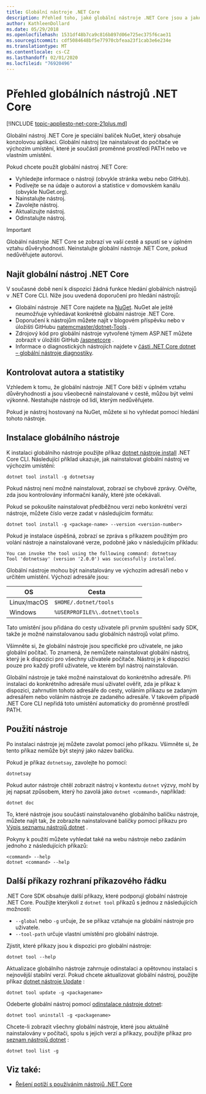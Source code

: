 ```yaml
---
title: Globální nástroje .NET Core
description: Přehled toho, jaké globální nástroje .NET Core jsou a jaké jsou .NET Core CLI příkazy, které jsou pro ně k dispozici.
author: KathleenDollard
ms.date: 05/29/2018
ms.openlocfilehash: 1531df48b7ca9c816b897d06e725ec375f6cae31
ms.sourcegitcommit: cdf5084648bf5e77970cbfeaa23f1cab3e6e234e
ms.translationtype: MT
ms.contentlocale: cs-CZ
ms.lasthandoff: 02/01/2020
ms.locfileid: "76920496"
---
```

# <a name="net-core-global-tools-overview"></a>Přehled globálních nástrojů .NET Core

[!INCLUDE [topic-appliesto-net-core-21plus.md](../../../includes/topic-appliesto-net-core-21plus.md)]

Globální nástroj .NET Core je speciální balíček NuGet, který obsahuje konzolovou aplikaci. Globální nástroj lze nainstalovat do počítače ve výchozím umístění, které je součástí proměnné prostředí PATH nebo ve vlastním umístění.

Pokud chcete použít globální nástroj .NET Core:

* Vyhledejte informace o nástroji (obvykle stránka webu nebo GitHub).
* Podívejte se na údaje o autorovi a statistice v domovském kanálu (obvykle NuGet.org).
* Nainstalujte nástroj.
* Zavolejte nástroj.
* Aktualizujte nástroj.
* Odinstalujte nástroj.

> [!IMPORTANT]
> Globální nástroje .NET Core se zobrazí ve vaší cestě a spustí se v úplném vztahu důvěryhodnosti. Neinstalujte globální nástroje .NET Core, pokud nedůvěřujete autorovi.

## <a name="find-a-net-core-global-tool"></a>Najít globální nástroj .NET Core

V současné době není k dispozici žádná funkce hledání globálních nástrojů v .NET Core CLI. Níže jsou uvedená doporučení pro hledání nástrojů:

* Globální nástroje .NET Core najdete na [NuGet](https://www.nuget.org). NuGet ale ještě neumožňuje vyhledávat konkrétně globální nástroje .NET Core.
* Doporučení k nástrojům můžete najít v blogovém příspěvku nebo v úložišti GitHubu [natemcmaster/dotnet-Tools](https://github.com/natemcmaster/dotnet-tools) .
* Zdrojový kód pro globální nástroje vytvořené týmem ASP.NET můžete zobrazit v úložišti GitHub [/aspnetcore](https://github.com/dotnet/aspnetcore/tree/master/src/Tools) .
* Informace o diagnostických nástrojích najdete v [části .NET Core dotnet – globální nástroje diagnostiky](../diagnostics/index.md#net-core-dotnet-diagnostic-global-tools).

## <a name="check-the-author-and-statistics"></a>Kontrolovat autora a statistiky

Vzhledem k tomu, že globální nástroje .NET Core běží v úplném vztahu důvěryhodnosti a jsou všeobecně nainstalované v cestě, můžou být velmi výkonné. Nestahujte nástroje od lidí, kterým nedůvěřujete.

Pokud je nástroj hostovaný na NuGet, můžete si ho vyhledat pomocí hledání tohoto nástroje.

## <a name="install-a-global-tool"></a>Instalace globálního nástroje

K instalaci globálního nástroje použijte příkaz [dotnet nástroje install](dotnet-tool-install.md) .NET Core CLI. Následující příklad ukazuje, jak nainstalovat globální nástroj ve výchozím umístění:

```dotnetcli
dotnet tool install -g dotnetsay
```

Pokud nástroj není možné nainstalovat, zobrazí se chybové zprávy. Ověřte, zda jsou kontrolovány informační kanály, které jste očekávali.

Pokud se pokoušíte nainstalovat předběžnou verzi nebo konkrétní verzi nástroje, můžete číslo verze zadat v následujícím formátu:

```dotnetcli
dotnet tool install -g <package-name> --version <version-number>
```

Pokud je instalace úspěšná, zobrazí se zpráva s příkazem použitým pro volání nástroje a nainstalované verze, podobně jako v následujícím příkladu:

```output
You can invoke the tool using the following command: dotnetsay
Tool 'dotnetsay' (version '2.0.0') was successfully installed.
```

Globální nástroje mohou být nainstalovány ve výchozím adresáři nebo v určitém umístění. Výchozí adresáře jsou:

| OS          | Cesta                          |
|-------------|-------------------------------|
| Linux/macOS | `$HOME/.dotnet/tools`         |
| Windows     | `%USERPROFILE%\.dotnet\tools` |

Tato umístění jsou přidána do cesty uživatele při prvním spuštění sady SDK, takže je možné nainstalovanou sadu globálních nástrojů volat přímo.

Všimněte si, že globální nástroje jsou specifické pro uživatele, ne jako globální počítač. To znamená, že nemůžete nainstalovat globální nástroj, který je k dispozici pro všechny uživatele počítače. Nástroj je k dispozici pouze pro každý profil uživatele, ve kterém byl nástroj nainstalován.

Globální nástroje je také možné nainstalovat do konkrétního adresáře. Při instalaci do konkrétního adresáře musí uživatel ověřit, zda je příkaz k dispozici, zahrnutím tohoto adresáře do cesty, voláním příkazu se zadaným adresářem nebo voláním nástroje ze zadaného adresáře.
V takovém případě .NET Core CLI nepřidá toto umístění automaticky do proměnné prostředí PATH.

## <a name="use-the-tool"></a>Použití nástroje

Po instalaci nástroje jej můžete zavolat pomocí jeho příkazu. Všimněte si, že tento příkaz nemůže být stejný jako název balíčku.

Pokud je příkaz `dotnetsay`, zavolejte ho pomocí:

```console
dotnetsay
```

Pokud autor nástroje chtěl zobrazit nástroj v kontextu `dotnet` výzvy, mohl by jej napsat způsobem, který ho zavolá jako `dotnet <command>`, například:

```dotnetcli
dotnet doc
```

To, které nástroje jsou součástí nainstalovaného globálního balíčku nástroje, můžete najít tak, že zobrazíte nainstalované balíčky pomocí příkazu pro [Výpis seznamu nástrojů dotnet](dotnet-tool-list.md) .

Pokyny k použití můžete vyhledat také na webu nástroje nebo zadáním jednoho z následujících příkazů:

```console
<command> --help
dotnet <command> --help
```

## <a name="other-cli-commands"></a>Další příkazy rozhraní příkazového řádku

.NET Core SDK obsahuje další příkazy, které podporují globální nástroje .NET Core. Použijte kterýkoli z `dotnet tool` příkazů s jednou z následujících možností:

* `--global` nebo `-g` určuje, že se příkaz vztahuje na globální nástroje pro uživatele.
* `--tool-path` určuje vlastní umístění pro globální nástroje.

Zjistit, které příkazy jsou k dispozici pro globální nástroje:

```dotnetcli
dotnet tool --help
```

Aktualizace globálního nástroje zahrnuje odinstalaci a opětovnou instalaci s nejnovější stabilní verzí. Pokud chcete aktualizovat globální nástroj, použijte příkaz [dotnet nástroje Update](dotnet-tool-update.md) :

```dotnetcli
dotnet tool update -g <packagename>
```

Odeberte globální nástroj pomocí [odinstalace nástroje dotnet](dotnet-tool-uninstall.md):

```dotnetcli
dotnet tool uninstall -g <packagename>
```

Chcete-li zobrazit všechny globální nástroje, které jsou aktuálně nainstalovány v počítači, spolu s jejich verzí a příkazy, použijte příkaz pro [seznam nástrojů dotnet](dotnet-tool-list.md) :

```dotnetcli
dotnet tool list -g
```

## <a name="see-also"></a>Viz také:

* [Řešení potíží s používáním nástrojů .NET Core](troubleshoot-usage-issues.md)
